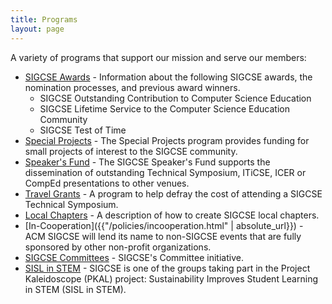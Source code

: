 ```yaml
---
title: Programs
layout: page
---
```


A variety of programs that support our mission and serve our members:

-   [SIGCSE Awards](awards/index.html) - Information about the following SIGCSE awards, the nomination processes, and previous award winners.
    - SIGCSE Outstanding Contribution to Computer Science Education
    - SIGCSE Lifetime Service to the Computer Science Education Community
    - SIGCSE Test of Time
-   [Special Projects](special/index.html) - The Special Projects
    program provides funding for small projects of interest to the
    SIGCSE community.
-   [Speaker\'s Fund](speakers/index.html) - The SIGCSE Speaker\'s
    Fund supports the dissemination of outstanding Technical Symposium, 
    ITiCSE, ICER or CompEd presentations to other venues.
-   [Travel Grants](travel-grants/index.html) - A program to help
    defray the cost of attending a SIGCSE Technical Symposium.
-   [Local Chapters](local-chapters/index.html) - A description of
    how to create SIGCSE local chapters.
-   [In-Cooperation]({{"/policies/incooperation.html" | absolute_url}}) - ACM SIGCSE will lend
    its name to non-SIGCSE events that are fully sponsored by other
    non-profit organizations.
-   [SIGCSE Committees](committees/index.html) - SIGCSE\'s Committee
    initiative.
-   [SISL in STEM](sisl.html) - SIGCSE is one of the groups
    taking part in the Project Kaleidoscope (PKAL) project:
    Sustainability Improves Student Learning in STEM (SISL in STEM).
